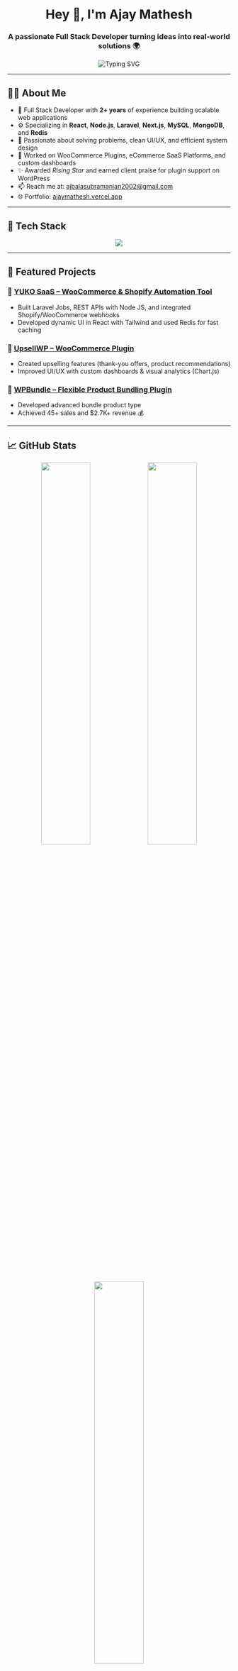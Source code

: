 <!-- Banner -->
<h1 align="center">Hey 👋, I'm Ajay Mathesh</h1>
<h3 align="center">A passionate Full Stack Developer turning ideas into real-world solutions 🌍</h3>

<!-- Typing animation -->
<p align="center">
  <img src="https://readme-typing-svg.herokuapp.com?font=Fira+Code&pause=1000&center=true&vCenter=true&width=435&lines=Software+Engineer+💻;Full+Stack+Developer+🚀;React+%7C+Node+%7C+Laravel+%7C+Next+JS;MongoDB+%7C+MySQL+%7C+Redis+%7C+Docker" alt="Typing SVG" />
</p>


---

## 🧑‍💻 About Me

- 💼 Full Stack Developer with **2+ years** of experience building scalable web applications
- ⚙️ Specializing in **React**, **Node.js**, **Laravel**, **Next.js**, **MySQL**, **MongoDB**, and **Redis**
- 🧠 Passionate about solving problems, clean UI/UX, and efficient system design
- 🔧 Worked on WooCommerce Plugins, eCommerce SaaS Platforms, and custom dashboards
- ✨ Awarded *Rising Star* and earned client praise for plugin support on WordPress
- 📫 Reach me at: [ajbalasubramanian2002@gmail.com](mailto:ajbalasubramanian2002@gmail.com)
- 🌐 Portfolio: [ajaymathesh.vercel.app](https://ajaymathesh.vercel.app)

---

## 🔧 Tech Stack

<p align="center">
  <img src="https://skillicons.dev/icons?i=js,ts,react,next,nodejs,laravel,php,express,mysql,mongodb,redis,docker,tailwind,bootstrap,html,css,git,github,vscode" />
</p>

---

## 🚀 Featured Projects

### 🔹 [YUKO SaaS – WooCommerce & Shopify Automation Tool](https://github.com/ajaymsd)
- Built Laravel Jobs, REST APIs with Node JS, and integrated Shopify/WooCommerce webhooks
- Developed dynamic UI in React with Tailwind and used Redis for fast caching

### 🔹 [UpsellWP – WooCommerce Plugin](https://wordpress.org/plugins/upsellwp/)
- Created upselling features (thank-you offers, product recommendations)
- Improved UI/UX with custom dashboards & visual analytics (Chart.js)

### 🔹 [WPBundle – Flexible Product Bundling Plugin](https://wpbundle.net/)
- Developed advanced bundle product type
- Achieved 45+ sales and $2.7K+ revenue 💰

---

## 📈 GitHub Stats

<p align="center">
  <img src="https://github-readme-stats.vercel.app/api?username=ajaymsd&show_icons=true&theme=tokyonight&hide_border=true" width="47%" />
  <img src="https://github-readme-streak-stats.herokuapp.com?user=ajaymsd&theme=tokyonight&hide_border=true" width="47%" />
</p>

<p align="center">
  <img src="https://github-readme-stats.vercel.app/api/top-langs/?username=ajaymsd&layout=compact&theme=tokyonight&hide_border=true" width="47%" />
</p>

---

## 🏆 Achievements & Certifications

- 🏅 *Rising Star Award* at Cartrabbit
- 🗣️ 5+ client mentions on WordPress for excellent plugin support
- 🧾 Microsoft Certified: HTML5, Python, Network Security
- 📜 MongoDB University – Certified Developer

---

## 🤝 Let's Connect

<p align="center">
  <a href="https://www.linkedin.com/in/ajay-mathesh-b-101b43208" target="_blank">
    <img src="https://img.shields.io/badge/-LinkedIn-blue?style=for-the-badge&logo=linkedin&logoColor=white"/>
  </a>
  <a href="mailto:ajbalasubramanian2002@gmail.com">
    <img src="https://img.shields.io/badge/-Email-c14438?style=for-the-badge&logo=gmail&logoColor=white"/>
  </a>
  <a href="https://ajaymathesh.vercel.app">
    <img src="https://img.shields.io/badge/-Portfolio-black?style=for-the-badge&logo=github&logoColor=white"/>
  </a>
</p>

---

> ⭐ *If you like what I do, consider giving a star to one of my repos and follow me for updates!*

